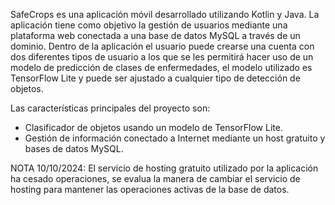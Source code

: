 SafeCrops es una aplicación móvil desarrollado utilizando Kotlin y Java. La aplicación tiene como objetivo la gestión de usuarios mediante una plataforma web conectada a una base de datos
MySQL a través de un dominio. Dentro de la aplicación el usuario puede crearse una cuenta con dos diferentes tipos de usuario a los que se les permitirá hacer uso de un modelo de predicción
de clases de enfermedades, el modelo utilizado es TensorFlow Lite y puede ser ajustado a cualquier tipo de detección de objetos. 

Las características principales del proyecto son:

- Clasificador de objetos usando un modelo de TensorFlow Lite.
- Gestión de información conectado a Internet mediante un host gratuito y bases de datos MySQL.

NOTA 10/10/2024: 
El servicio de hosting gratuito utilizado por la aplicación ha cesado operaciones, se evalua la manera de cambiar el servicio de hosting para mantener las operaciones activas de la base de datos.
